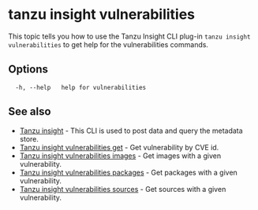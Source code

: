# tanzu insight vulnerabilities

This topic tells you how to use the Tanzu Insight CLI plug-in 
`tanzu insight vulnerabilities` to get help for the vulnerabilities commands.

## <a id='options'></a>Options

```console
  -h, --help   help for vulnerabilities
```

## <a id='see-also'></a>See also

* [Tanzu insight](insight.md)	 - This CLI is used to post data and query the metadata store.
* [Tanzu insight vulnerabilities get](insight-vulnerabilities-get.md)	 - Get vulnerability by CVE id.
* [Tanzu insight vulnerabilities images](insight-vulnerabilities-images.md)	 - Get images with a given vulnerability.
* [Tanzu insight vulnerabilities packages](insight-vulnerabilities-packages.md)	 - Get packages with a given vulnerability.
* [Tanzu insight vulnerabilities sources](insight-vulnerabilities-sources.md)	 - Get sources with a given vulnerability.
